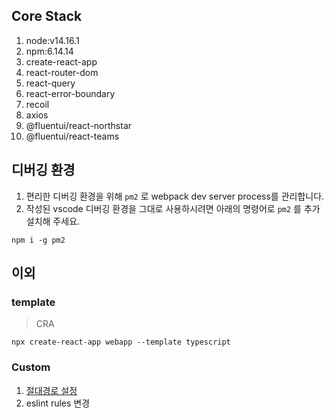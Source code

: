 ## Core Stack

1. node:v14.16.1
1. npm:6.14.14
1. create-react-app
1. react-router-dom
1. react-query
1. react-error-boundary
1. recoil
1. axios
1. @fluentui/react-northstar
1. @fluentui/react-teams

## 디버깅 환경

1. 편리한 디버깅 환경을 위해 `pm2` 로 webpack dev server process를 관리합니다.
1. 작성된 vscode 디버깅 환경을 그대로 사용하시려면 아래의 명령어로 `pm2` 를 추가 설치해 주세요.

```shell
npm i -g pm2
```

## 이외

### template

> CRA

```shell
npx create-react-app webapp --template typescript
```

### Custom

1. [절대경로 설정](https://okky.tistory.com/340)
1. eslint rules 변경
